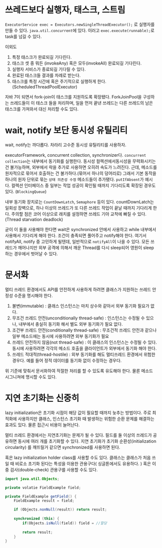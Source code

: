 # 쓰레드보다 실행자, 태스크, 스트림

`ExecutorService exec = Executors.newSingleThreadExecutor();` 로 실행자를 만들 수 있다. `java.util.concurrent`에 있다.
이러고 `exec.execute(runnable);`로 task를 넘길 수 있다.

이외도 
1. 특정 태스크가 완료되길 기다린다.
2. 태스크 셋 중 뭐든 (invokeAny) 혹은 모두(invokeAll) 완료되길 기다린다.
3. 실행자 서비스가 종료되길 기다릴 수 있다.
4. 완료된 태스크들 결과를 차례로 받는다. 
5. 태스크를 특정 시간에 혹은 주기적으로 실행하게 한다.(ScheduledThreadPoolExecutor)

자바 7이 되면서 fork-join이 태스크를 지원하도록 확장됐다. ForkJoinPool을 구성하는 쓰레드들이 이 태스크 들을 처리하며, 일을 먼저 끝낸 쓰레드는 다른 쓰레드의
남은 태스크를 가져와서 대신 처리할 수도 있다.


# wait, notify 보단 동시성 유틸리티

wait, notify는 까다롭다. 차라리 고수준 동시성 유틸리티를 사용하자. 

executorFramework, concurrent collection, synchronizer다. `concurrent collection`는 내부에서 동기화를 실행한다. 동시성 컬렉션에서동시성을 무력화시키는 건 
불가능하며, 외부에서 락을 추가로 사용하면 오히려 속도가 느려진다. 근데, 메소드를 원자적으로 묶어서 호출하는 건 불가하다.(묶어서 하나의 덩어리로) 그래서 기본
동작을 하나의 원자 단위로 묶는 `상태 의존성 수정` 메소드들이 추가됐다. `putIfAbsent`가 예시다. 컬렉션 인터페이스 중 일부는 작업 성공이 확인될 때까지 기다리도록
확장된 경우도 있다. (`BlockingQueue`)

내부 동기화 장치로는 `CountDownLatch`, `Semaphore` 등이 있다. countDownLatch는 일회성 장벽으로, 하나 이상의 쓰레드가 또 다른 쓰레드 작업이 끝날 때까지 
기다리게 한다. 주의할 점은 코어 이상으로 래치를 설정하면 쓰레드 기아 교착에 빠질 수 있다.(Thread starvation deadlock)

굳이 이 둘을 사용해야 한다면 wait은 synchronized 안에서 사용하고 while 내부에서 사용해서 기다리게 해야 한다. 조건이 충족되면 풀어주고 notify해야 한다.
여기서 notifyAll, notify 중 고민하게 될텐데, 일반적으로 `notifyAll`이 나을 수 있다.  모든 쓰레드가 깨어나지만 외부 공격에 의해서 깨운 Thread를 다시 sleep되어 
영원이 sleep하는 경우에서 벗어날 수 있다.

# 문서화

멀티 쓰레드 환경에서도 API를 안전하게 사용하게 하려면 클래스가 지원하는 쓰레드 안정성 수준을 명시해야 한다.

1. 불변(immutable) : 클래스 인스턴스는 마치 상수와 같아서 외부 동기화 필요가 없다.
2. 무조건 쓰레드 안전(unconditionally thread-safe) : 인스턴스는 수정될 수 있으나, 내부에서 충실히 동기화 해서 별도 외부 동기화가 필요 없다.
3. 조건부 쓰레드 안전(conditionally thread-safe) : 무조건적 쓰레드 안전과 같으나 일부 메소드에는 동시에 사용하려면 외부 동기화가 필요
4. 쓰레드 안전하지 않음(not thread-safe) : 이 클래스의 인스턴스는 수정될 수 있다. 동시에 사용하려면 각각의 메소드 호출을 클라이언트가 외부에서 동기화 해야 한다.
5. 쓰레드 적대적(thread-hostile) : 외부 동기화를 해도 멀티쓰레드 환경에서 위험한 경우다. 예를 들어 정적 데이터를 동기화 없이 수정하는 경우다. 

위 기준에 맞춰서 문서화하여 적절한 처리를 할 수 있도록 유도해야 한다. 물론 메소드 시그니쳐에 명시할 수도 있다. 

# 지연 초기화는 신중히

lazy initialization은 초기화 시점이 해당 값이 필요할 때까지 늦추는 방법이다. 주로 최적화에 사용하지만 클래스, 인스턴스 초기화 때 발생하는 위험한 순환
문제를 해결하는 효과도 있다. 물론 접근시 비용이 늘어난다. 

멀티 쓰레드 환경에서는 지연초기화는 문제가 될 수 있다. 필드를 둘 이상의 쓰레드가 공유하면 동시에 여러 개를 초기화할 수 있다. 지연 초기화가 초기화 순환성(initialization circularity)
를 깨뜨릴거 같으면 synchronized를 사용하면 된다. 

혹은 lazy initialization holder class를 사용할 수도 있다. 클래스는 클래스가 처음 쓰일 때 비로소 초기화 된다는 특성을 이용한 관용구다( 싱글톤에서도 유용하다. )
혹은 이중 검사(double-check) 관용구를 사용할 수도 있다.

```java
import java.util.Objects;

private volatie FieldExample field;

private FieldExample getField() {
    FieldExample result = field;

    if (Objects.nonNull(result)) return result;
    
    synchronized (this) {
        if(Objects.isNull(field)) field = //할당
        
        return result;
    }
}

```
